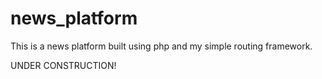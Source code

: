 # news_platform
This is a news platform built using php and my simple routing framework.

UNDER CONSTRUCTION!

